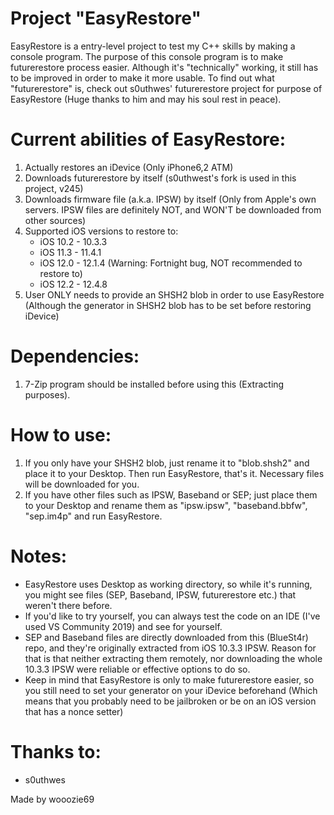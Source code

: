 # Project "EasyRestore"

EasyRestore is a entry-level project to test my C++ skills by making a console program.
The purpose of this console program is to make futurerestore process easier. 
Although it's "technically" working, it still has to be improved in order to make it more usable.
To find out what "futurerestore" is, check out s0uthwes' futurerestore project for purpose of EasyRestore (Huge thanks to him and may his soul rest in peace).

# Current abilities of EasyRestore:
  1. Actually restores an iDevice (Only iPhone6,2 ATM)
  2. Downloads futurerestore by itself (s0uthwest's fork is used in this project, v245)
  3. Downloads firmware file (a.k.a. IPSW) by itself (Only from Apple's own servers. IPSW files are definitely NOT, and WON'T be downloaded from other sources)
  4. Supported iOS versions to restore to:
      - iOS 10.2 - 10.3.3
      - iOS 11.3 - 11.4.1
      - iOS 12.0 - 12.1.4 (Warning: Fortnight bug, NOT recommended to restore to)
      - iOS 12.2 - 12.4.8
  5. User ONLY needs to provide an SHSH2 blob in order to use EasyRestore (Although the generator in SHSH2 blob has to be set before restoring iDevice)

# Dependencies:
  1. 7-Zip program should be installed before using this (Extracting purposes).
  
# How to use:
  1. If you only have your SHSH2 blob, just rename it to "blob.shsh2" and place it to your Desktop. Then run EasyRestore, that's it. Necessary files will be downloaded for you.
  2. If you have other files such as IPSW, Baseband or SEP; just place them to your Desktop and rename them as "ipsw.ipsw", "baseband.bbfw", "sep.im4p" and run EasyRestore.
  
# Notes:
  - EasyRestore uses Desktop as working directory, so while it's running, you might see files (SEP, Baseband, IPSW, futurerestore etc.) that weren't there before. 
  - If you'd like to try yourself, you can always test the code on an IDE (I've used VS Community 2019) and see for yourself. 
  - SEP and Baseband files are directly downloaded from this (BlueSt4r) repo, and they're originally extracted from iOS 10.3.3 IPSW. Reason for that is that neither extracting them remotely, nor downloading the whole 10.3.3 IPSW were reliable or effective options to do so.
  - Keep in mind that EasyRestore is only to make futurerestore easier, so you still need to set your generator on your iDevice beforehand (Which means that you probably need to be jailbroken or be on an iOS version that has a nonce setter)
 
# Thanks to:
  - s0uthwes
  
Made by wooozie69  
